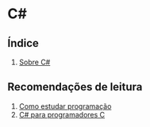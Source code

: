 C#
==

Índice
------

1. [Sobre C#](0-about.md)

Recomendações de leitura
------------------------

1. [Como estudar programação](/general/how-to-study.md)
2. [C# para programadores C](from-c.md)
